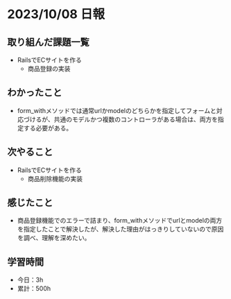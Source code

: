 # 2023/10/08 日報
## 取り組んだ課題一覧
- RailsでECサイトを作る
  - 商品登録の実装

## わかったこと
- form_withメソッドでは通常urlかmodelのどちらかを指定してフォームと対応づけるが、共通のモデルかつ複数のコントローラがある場合は、両方を指定する必要がある。

## 次やること
- RailsでECサイトを作る
  - 商品削除機能の実装

## 感じたこと
- 商品登録機能でのエラーで詰まり、form_withメソッドでurlとmodelの両方を指定したことで解決したが、解決した理由がはっきりしていないので原因を調べ、理解を深めたい。

## 学習時間
- 今日：3h
- 累計：500h
